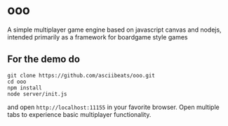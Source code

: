 # ooo
A simple multiplayer game engine based on javascript canvas and nodejs, intended primarily as a framework for boardgame style games

## For the demo do
```
git clone https://github.com/asciibeats/ooo.git
cd ooo
npm install
node server/init.js
```
and open `http://localhost:11155` in your favorite browser. Open multiple tabs to experience basic multiplayer functionality.
